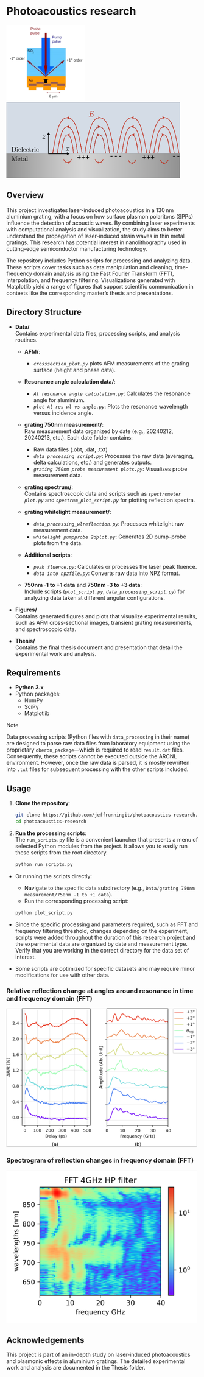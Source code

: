 # Photoacoustics research
<img src="assets/photoacoustics.png" alt="Illustration of a surface plasmon polariton" height="200"/>
<img src="assets/surfaceplasmonpolariton.png" alt="Illustration of a surface plasmon polariton" height="200"/>

## Overview

This project investigates laser-induced photoacoustics in a 130 nm aluminium grating, with a focus on how surface plasmon polaritons (SPPs) influence the detection of acoustic waves. By combining laser experiments with computational analysis and visualization, the study aims to better understand the propagation of laser-induced strain waves in thin metal gratings. This research has potential interest in nanolithography used in cutting-edge semiconductor manufacturing technology.

The repository includes Python scripts for processing and analyzing data. These scripts cover tasks such as data manipulation and cleaning, time-frequency domain analysis using the Fast Fourier Transform (FFT), interpolation, and frequency filtering. Visualizations generated with Matplotlib yield a range of figures that support scientific communication in contexts like the corresponding master’s thesis and presentations.

## Directory Structure

- **Data/**  
  Contains experimental data files, processing scripts, and analysis routines.  
  - **AFM/**: 
    - *`crosssection_plot.py`* plots AFM measurements of the grating surface (height and phase data).  
  - **Resonance angle calculation data/**:  
    - *`Al resonance angle calculation.py`*: Calculates the resonance angle for aluminium.  
    - *`plot Al res wl vs angle.py`*: Plots the resonance wavelength versus incidence angle.  
  - **grating 750nm measurement/**:  
    Raw measurement data organized by date (e.g., 20240212, 20240213, etc.). Each date folder contains:  
    - Raw data files (.obt, .dat, .txt)  
    - *`data_processing_script.py`*: Processes the raw data (averaging, delta calculations, etc.) and generates outputs.  
    - *`grating 750nm probe measurement plots.py`*: Visualizes probe measurement data.  
  - **grating spectrum/**:  
    Contains spectroscopic data and scripts such as *`spectrometer plot.py`* and *`spectrum_plot_script.py`* for plotting reflection spectra.  
  - **grating whitelight measurement/**:  
    - *`data_processing_wlreflection.py`*: Processes whitelight raw measurement data.  
    - *`whitelight pumpprobe 2dplot.py`*: Generates 2D pump–probe plots from the data.  
  - **Additional scripts**:  
    - *`peak fluence.py`*: Calculates or processes the laser peak fluence.  
    - *`data into npzfile.py`*: Converts raw data into NPZ format.  
    
  - **750nm -1 to +1 data** and **750nm -3 to +3 data**:  
    Include scripts (*`plot_script.py`*, *`data_processing_script.py`*) for analyzing data taken at different angular configurations.

- **Figures/**  
  Contains generated figures and plots that visualize experimental results, such as AFM cross-sectional images, transient grating measurements, and spectroscopic data.

- **Thesis/**  
  Contains the final thesis document and presentation that detail the experimental work and analysis.


## Requirements

- **Python 3.x**  
- Python packages:  
  - NumPy  
  - SciPy  
  - Matplotlib  
> [!NOTE]  
Data processing scripts (Python files with `data_processing` in their name) are designed to parse raw data files from laboratory equipment using the proprietary `oberon_package`—which is required to read `result.dat` files. Consequently, these scripts cannot be executed outside the ARCNL environment. However, once the raw data is parsed, it is mostly rewritten into `.txt` files for subsequent processing with the other scripts included.
  

## Usage

1. **Clone the repository**:
    ```sh
    git clone https://github.com/jeffrunningit/photoacoustics-research.git
    cd photoacoustics-research
    ```
2. **Run the processing scripts**:  
  The `run_scripts.py` file is a convenient launcher that presents a menu of selected Python modules from the project. It allows you to easily run these scripts from the root directory.
    ```bash
    python run_scripts.py
  - Or running the scripts directly:
     - Navigate to the specific data subdirectory (e.g., `Data/grating 750nm measurement/750nm -1 to +1 data`).  
     - Run the corresponding processing script:  
     ```bash
     python plot_script.py
     ```


- Since the specific processing and parameters required, such as FFT and frequency filtering threshold, changes depending on the experiment, scripts were added throughout the duration of this research project and the experimental data are organized by date and measurement type. Verify that you are working in the correct directory for the data set of interest.
- Some scripts are optimized for specific datasets and may require minor modifications for use with other data.
### Relative reflection change at angles around resonance in time and frequency domain (FFT)

<img src="assets/reflectionchange_angles.png" alt="Relative reflection change at angles around resonance in time and frequency domain (FFT)" width="500"/>

### Spectrogram of reflection changes in frequency domain (FFT)

<img src="assets/FFT4GHzHPfilter.png" alt="Spectrogram FFT 4GHz HP" width="500"/>

## Acknowledgements

This project is part of an in-depth study on laser-induced photoacoustics and plasmonic effects in aluminium gratings. The detailed experimental work and analysis are documented in the Thesis folder.